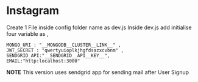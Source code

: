 # Instagram


Create 1 File inside config folder name as dev.js
Inside dev.js add initialise four variable as ,

    MONGO_URI : "__MONGODB__CLUSTER__LINK__" ,
    JWT_SECRET : "qwertyuioplkjhgfdsazxcvbnm" ,
    SENDGRID_API:"__SENDGRID__API__KEY__",
    EMAIL:"http:localhost:3000"

**NOTE**
    This version uses sendgrid app for sending mail after User Signup
    
